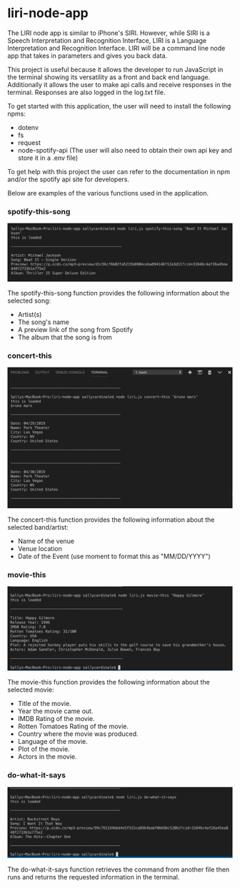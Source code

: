 # liri-node-app

The LIRI node app is similar to iPhone's SIRI. However, while SIRI is a Speech Interpretation 
and Recognition Interface, LIRI is a Language Interpretation and Recognition Interface. 
LIRI will be a command line node app that takes in parameters and gives you back data.

This project is useful because it allows the developer to run JavaScript in the terminal
showing its versatility as a front and back end language. Additionally it allows the user to 
make api calls and receive responses in the terminal. Responses are also logged in the log.txt 
file.

To get started with this application, the user will need to install the following npms:
- dotenv
- fs
- request
- node-spotify-api (The user will also need to obtain their own api key and store it in a 
  .env file)

To get help with this project the user can refer to the documentation in npm and/or the 
spotify api site for developers.

Below are examples of the various functions used in the application.

<h3>spotify-this-song</h3>

![spotify-this-song](/images/spotify-this-song.png)

The spotify-this-song function provides the following information about the selected song:
- Artist(s)
- The song's name
- A preview link of the song from Spotify
- The album that the song is from

<h3>concert-this</h3>

![concert-this](/images/concert-this.png)

The concert-this function provides the following information about the selected band/artist:
- Name of the venue
- Venue location
- Date of the Event (use moment to format this as "MM/DD/YYYY")

<h3>movie-this</h3>

![movie-this](/images/movie-this.png)

The movie-this function provides the following information about the selected movie:
- Title of the movie.
- Year the movie came out.
- IMDB Rating of the movie.
- Rotten Tomatoes Rating of the movie.
- Country where the movie was produced.
- Language of the movie.
- Plot of the movie.
- Actors in the movie.

<h3>do-what-it-says</h3>

![do-what-it-says](/images/do-what-it-says.png)

The do-what-it-says function retrieves the command from another file then runs and returns the 
requested information in the terminal. 
